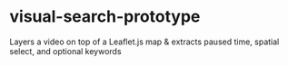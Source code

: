 # visual-search-prototype
Layers a video on top of a Leaflet.js map &amp; extracts paused time, spatial select, and optional keywords
